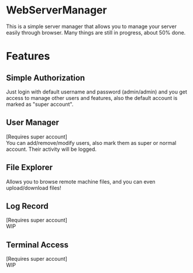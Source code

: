 # WebServerManager
This is a simple server manager that allows you to manage your server easily through browser. 
Many things are still in progress, about 50% done.

# Features
## Simple Authorization
Just login with default username and password (admin/admin) and you get access to manage other users and features, 
also the default account is marked as "super account".
## User Manager
[Requires super account] <br/>
You can add/remove/modify users, also mark them as super or normal account. 
Their activity will be logged.
## File Explorer
Allows you to browse remote machine files, and you can even upload/download files!
## Log Record
[Requires super account] <br/>
WIP
## Terminal Access
[Requires super account] <br/>
WIP